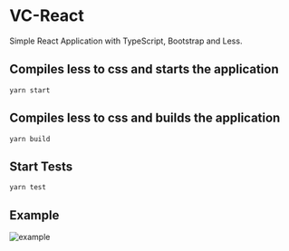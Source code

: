 # VC-React

Simple React Application with TypeScript, Bootstrap and Less.

## Compiles less to css and starts the application

`yarn start`

## Compiles less to css and builds the application

`yarn build`

## Start Tests

`yarn test`

## Example

![example](https://i.imgur.com/NdB6EnJ.png)